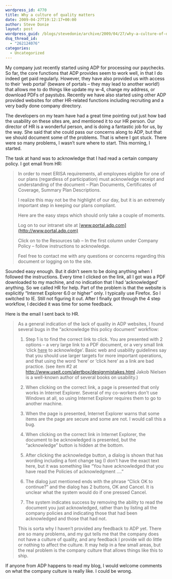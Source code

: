 ```yaml
---
wordpress_id: 4770
title: Why a culture of quality matters
date: 2009-04-27T19:12:17+00:00
author: Steve Donie
layout: post
wordpress_guid: /blogs/stevedonie/archive/2009/04/27/why-a-culture-of-quality-matters.aspx
dsq_thread_id:
  - "262124076"
categories:
  - Uncategorized
---
```

My company just recently started using ADP for processing our paychecks. So far, the core functions that ADP provides seem to work well, in that I do indeed get paid regularly. However, they have also provided us with access to their &#8216;web portal&#8217; (beware of portals &#8211; they may lead to another world!) that allows me to do things like update my w-4, change my address, or download PDFs of paystubs. Recently we have also started using other ADP provided websites for other HR-related functions including recruiting and a very badly done company directory. 

The developers on my team have had a great time pointing out just how bad the usability on these sites are, and mentioned it to our HR person. Our director of HR is a wonderful person, and is doing a fantastic job for us, by the way. She said that she could pass our concerns along to ADP, but that we should document some of the problems. That is where I got stuck. There were so many problems, I wasn&#8217;t sure where to start. This morning, I started. 

The task at hand was to acknowledge that I had read a certain company policy. I got email from HR:

> In order to meet ERISA requirements, all employees eligible for one of our plans (regardless of participation) must acknowledge receipt and understanding of the document – Plan Documents, Certificates of Coverage, Summary Plan Descriptions. 
> 
> I realize this may not be the highlight of our day, but it is an extremely important step in keeping our plans compliant.&nbsp; 
> 
> Here are the easy steps which should only take a couple of moments. 
> 
> Log on to our intranet site at [www.portal.adp.com](http://www.portal.adp.com) 
> 
> Click on to the Resources tab – In the first column under Company Policy – follow instructions to acknowledge. 
> 
> Feel free to contact me with any questions or concerns regarding this document or logging on to the site.

Sounded easy enough. But it didn&#8217;t seem to be doing anything when I followed the instructions. Every time I clicked on the link, all I got was a PDF downloaded to my machine, and no indication that I had &#8216;acknowledged&#8217; anything. So we called HR for help. Part of the problem is that the website is explicitly &#8220;Internet Explorer 6.0 or higher&#8221; only. I typically use Firefox. So I switched to IE. Still not figuring it out. After I finally got through the 4 step workflow, I decided it was time for some feedback. 

Here is the email I sent back to HR.

> As a general indication of the lack of quality in ADP websites, I found several bugs in the &#8220;acknowledge this policy document&#8221; workflow: 
> 
> 1. Step 1 is to find the correct link to click. You are presented with 2 options &#8211; a very large link to a PDF document, or a very small link &#8216;click <u>here</u> to acknowledge&#8217;. Basic web and usability guidelines say that you should use larger targets for more important operations, and that using the word &#8216;here&#8217; or &#8216;click here&#8217; as a link are bad practice. (see item #2 at <http://www.useit.com/alertbox/designmistakes.html> Jakob Nielsen is a well-known author of several books on usability.) 
> 
> 2. When clicking on the correct link, a page is presented that only works in Internet Explorer. Several of my co-workers don&#8217;t use Windows at all, so using Internet Explorer requires them to go to another machine. 
> 
> 3. When the page is presented, Internet Explorer warns that some items are the page are secure and some are not. I would call this a bug.&nbsp; 
> 
> 4. When clicking on the correct link in Internet Explorer, the document to be acknowledged is presented, but the &#8220;acknowledge&#8221; button is hidden at the bottom. 
> 
> 5. After clicking the acknowledge button, a dialog is shown that has wording including a font change tag (I don&#8217;t have the exact text here, but it was something like &#8220;You have acknowledged that you have read the <font size=&#8221;4&#8243;>Policies of acknowledgment </font>&#8230;.&#8221; 
> 
> 6. The dialog just mentioned ends with the phrase &#8220;Click OK to continue?&#8221; and the dialog has 2 buttons, OK and Cancel. It is unclear what the system would do if one pressed Cancel.&nbsp; 
> 
> 7. The system indicates success by removing the ability to read the document you just acknowledged, rather than by listing all the company policies and indicating those that had been acknowledged and those that had not.&nbsp; 
> 
> This is sorta why I haven&#8217;t provided any feedback to ADP yet. There are so many problems, and my gut tells me that the company does not have a culture of quality, and any feedback I provide will do little or nothing to affect the culture. It may help in a few small areas, but the real problem is the company culture that allows things like this to ship.

If anyone from ADP happens to read my blog, I would welcome comments on what the company culture is really like. I could be wrong.